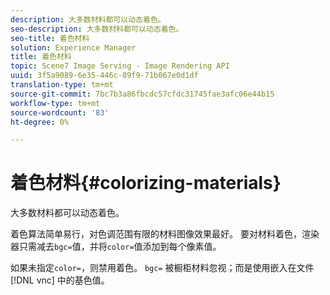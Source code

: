 ```yaml
---
description: 大多数材料都可以动态着色。
seo-description: 大多数材料都可以动态着色。
seo-title: 着色材料
solution: Experience Manager
title: 着色材料
topic: Scene7 Image Serving - Image Rendering API
uuid: 3f5a9089-6e35-446c-89f9-71b067e0d1df
translation-type: tm+mt
source-git-commit: 7bc7b3a86fbcdc57cfdc31745fae3afc06e44b15
workflow-type: tm+mt
source-wordcount: '83'
ht-degree: 0%

---
```



# 着色材料{#colorizing-materials}

大多数材料都可以动态着色。

着色算法简单易行，对色调范围有限的材料图像效果最好。 要对材料着色，渲染器只需减去`bgc=`值，并将`color=`值添加到每个像素值。

如果未指定`color=`，则禁用着色。 `bgc=` 被橱柜材料忽视；而是使用嵌入在文件 [!DNL vnc] 中的基色值。
